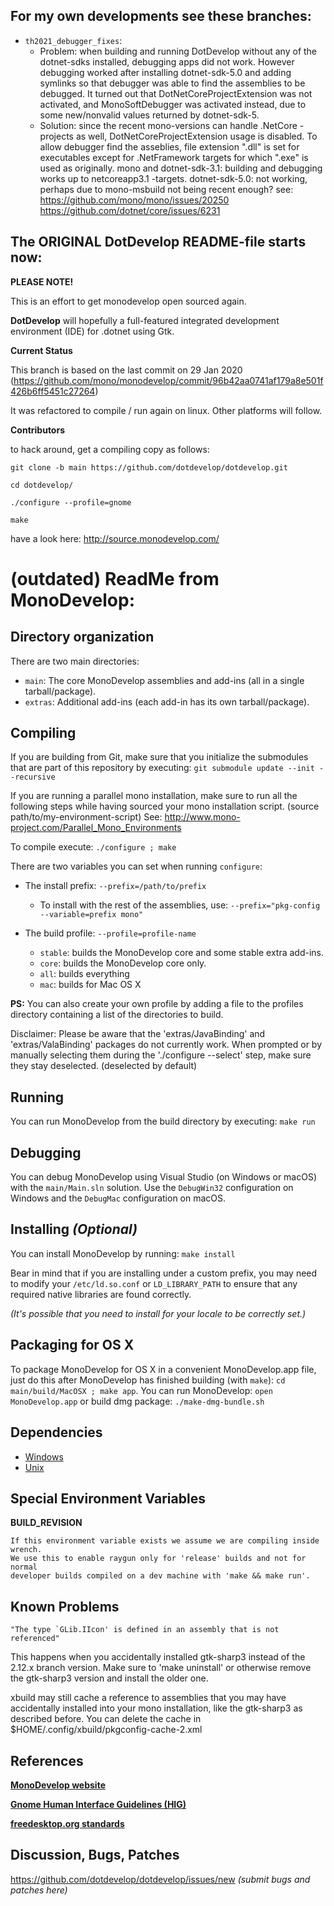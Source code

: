 For my own developments see these branches:
-------------------------------------------

* `th2021_debugger_fixes`:
  * Problem: when building and running DotDevelop without any of the dotnet-sdks installed, debugging apps did not work. However debugging worked after installing dotnet-sdk-5.0 and adding symlinks so that debugger was able to find the assemblies to be debugged. It turned out that DotNetCoreProjectExtension was not activated, and MonoSoftDebugger was activated instead, due to some new/nonvalid values returned by dotnet-sdk-5.
  * Solution: since the recent mono-versions can handle .NetCore -projects as well, DotNetCoreProjectExtension usage is disabled. To allow debugger find the asseblies, file extension ".dll" is set for executables except for .NetFramework targets for which ".exe" is used as originally.
	mono and dotnet-sdk-3.1: building and debugging works up to netcoreapp3.1 -targets.
	dotnet-sdk-5.0: not working, perhaps due to mono-msbuild not being recent enough? see:
		https://github.com/mono/mono/issues/20250
		https://github.com/dotnet/core/issues/6231

The ORIGINAL DotDevelop README-file starts now:
-----------------------------------------------

**PLEASE NOTE!**

This is an effort to get monodevelop open sourced again.

**DotDevelop** will hopefully a full-featured integrated development environment (IDE) for .dotnet using Gtk.

**Current Status**

This branch is based on the last commit on 29 Jan 2020 (https://github.com/mono/monodevelop/commit/96b42aa0741af179a8e501f426b6ff5451c27264)

It was refactored to compile / run again on linux. Other platforms will follow.

**Contributors**

to hack around, get a compiling copy as follows:

```
git clone -b main https://github.com/dotdevelop/dotdevelop.git

cd dotdevelop/

./configure --profile=gnome

make

```

have a look here: http://source.monodevelop.com/

# (outdated) ReadMe from MonoDevelop:

Directory organization
----------------------

There are two main directories:

 * `main`: The core MonoDevelop assemblies and add-ins (all in a single
    tarball/package).
 * `extras`: Additional add-ins (each add-in has its own
    tarball/package).

Compiling
---------

If you are building from Git, make sure that you initialize the submodules
that are part of this repository by executing:
`git submodule update --init --recursive`

If you are running a parallel mono installation, make sure to run all the following steps
while having sourced your mono installation script. (source path/to/my-environment-script)
See: http://www.mono-project.com/Parallel_Mono_Environments

To compile execute:
`./configure ; make`

There are two variables you can set when running `configure`:

* The install prefix: `--prefix=/path/to/prefix`

  * To install with the rest of the assemblies, use:
  `--prefix="pkg-config --variable=prefix mono"`

* The build profile: `--profile=profile-name`

  * `stable`: builds the MonoDevelop core and some stable extra add-ins.
  * `core`: builds the MonoDevelop core only.
  * `all`: builds everything
  * `mac`: builds for Mac OS X

**PS:** You can also create your own profile by adding a file to the profiles directory containing a list of the directories to build.

Disclaimer: Please be aware that the 'extras/JavaBinding' and 'extras/ValaBinding' packages do not currently work. When prompted or by manually selecting them during the './configure --select' step, make sure they stay deselected. (deselected by default)

Running
-------

You can run MonoDevelop from the build directory by executing:
`make run`

Debugging
---------

You can debug MonoDevelop using Visual Studio (on Windows or macOS) with the
`main/Main.sln` solution. Use the `DebugWin32` configuration on Windows and the
`DebugMac` configuration on macOS.

Installing *(Optional)*
----------

You can install MonoDevelop by running:
`make install`

Bear in mind that if you are installing under a custom prefix, you may need to modify your `/etc/ld.so.conf` or `LD_LIBRARY_PATH` to ensure that any required native libraries are found correctly.

*(It's possible that you need to install for your locale to be
correctly set.)*

Packaging for OS X
-----------------

To package MonoDevelop for OS X in a convenient MonoDevelop.app
file, just do this after MonoDevelop has finished building (with
`make`): `cd main/build/MacOSX ; make app`.
You can run MonoDevelop: `open MonoDevelop.app` or build dmg package: `./make-dmg-bundle.sh`

Dependencies
------------

- [Windows](https://github.com/mono/md-website/blob/gh-pages/developers/building-monodevelop.md#prerequisites-and-source)
- [Unix](http://www.monodevelop.com/developers/building-monodevelop/#linux)

Special Environment Variables
-----------------------------

**BUILD_REVISION**

	If this environment variable exists we assume we are compiling inside wrench.
	We use this to enable raygun only for 'release' builds and not for normal
	developer builds compiled on a dev machine with 'make && make run'.


Known Problems
-----------------------------

```
"The type `GLib.IIcon' is defined in an assembly that is not referenced"
```

This happens when you accidentally installed gtk-sharp3 instead of the 2.12.x branch version.
Make sure to 'make uninstall' or otherwise remove the gtk-sharp3 version and install the older one.

xbuild may still cache a reference to assemblies that you may have accidentally installed into your mono installation,
like the gtk-sharp3 as described before. You can delete the cache in $HOME/.config/xbuild/pkgconfig-cache-2.xml



References
----------

**[MonoDevelop website](http://www.monodevelop.com)**

**[Gnome Human Interface Guidelines (HIG)](https://developer.gnome.org/hig/stable/)**

**[freedesktop.org standards](http://freedesktop.org/Standards/)**

Discussion, Bugs, Patches
-------------------------

https://github.com/dotdevelop/dotdevelop/issues/new *(submit bugs and patches here)*

